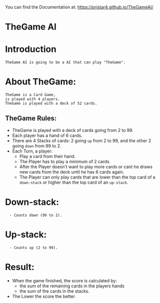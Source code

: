 You can find the Documentation at: https://pristar4.github.io/TheGameAI/



# TheGame AI



# Introduction

    TheGame AI is going to be a AI that can play "TheGame".
# About TheGame:
    TheGame is a Card Game,
    is played with 4 players.
    TheGame is played with a deck of 52 cards.
## TheGame Rules:
- TheGame is played with a deck of cards going from 2 to 99.
- Each player has a hand of 6 cards.
- There are 4 Stacks of cards: 2 going `up` from 2 to 99, and the other 2 going `down` from 99 to 2.
- Each Turn, a player:
    - Play a card from their hand.
    - The Player has to play a minimum of 2 cards.
    - After the Player doesn't want to play more cards or cant he draws new cards from the deck until he has 6 cards again.
    - The Player can only play cards that are lower than the top card of a `down-stack` or higher than the top card of an `up-stack`.
# Down-stack:

      - Counts down (99 to 2).
# Up-stack:

      - Counts up (2 to 99).

# Result:

  - When the game finished, the score is calculated by:
      - the sum of the remaining cards in the players hands
      -  the sum of the cards in the stacks.
  - The Lower the score the better.
